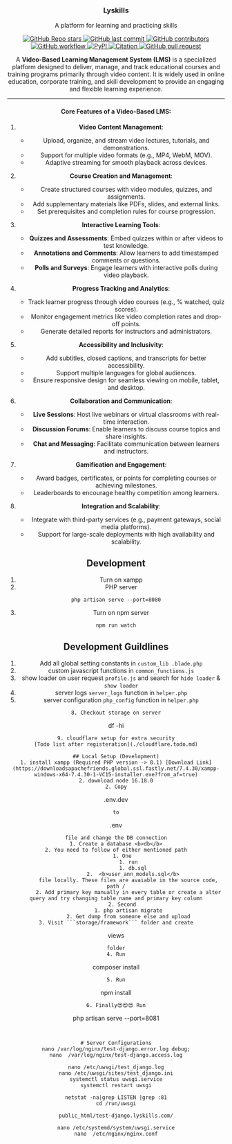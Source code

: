 <h3 align="center">
Lyskills
</h3>
<p align="center">
    A platform for learning and practicing skills
</p>

<div align="center">

<a href="https://github.com/NoumanAhmad448/lyskills/stargazers">
    <img src="https://img.shields.io/github/stars/hiyouga/LLaMA-Factory?style=social" alt="GitHub Repo stars"/>
</a>
<a href="https://github.com/NoumanAhmad448/DebugEval/commits/master">
    <img src="https://img.shields.io/github/last-commit/NoumanAhmad448/DebugEval" alt="GitHub last commit"/>
</a>
<a href="https://github.com/NoumanAhmad448/lyskills/graphs/contributors">
    <img src="https://img.shields.io/github/contributors/hiyouga/LLaMA-Factory?color=orange" alt="GitHub contributors"/>
</a>
<a href="https://github.com/NoumanAhmad448/lyskills/actions/workflows/tests.yml">
    <img src="https://github.com/NoumanAhmad448/lyskills/actions/workflows/tests.yml/badge.svg" alt="GitHub workflow"/>
</a>
<a href="https://pypi.org/project/llamafactory/">
    <img src="https://img.shields.io/pypi/v/llamafactory" alt="PyPI"/>
</a>
<a href="https://scholar.google.com/scholar?cites=12620864006390196564">
    <img src="https://img.shields.io/badge/citation-238-green" alt="Citation"/>
</a>
<a href="https://github.com/NoumanAhmad448/lyskills/pulls">
    <img src="https://img.shields.io/badge/PRs-welcome-blue" alt="GitHub pull request"/>
</a>
<div>

A **Video-Based Learning Management System (LMS)** is a specialized platform designed to deliver, manage, and track educational courses and training programs primarily through video content. It is widely used in online education, corporate training, and skill development to provide an engaging and flexible learning experience.

---

#### **Core Features of a Video-Based LMS:**

1. **Video Content Management**:
   - Upload, organize, and stream video lectures, tutorials, and demonstrations.
   - Support for multiple video formats (e.g., MP4, WebM, MOV).
   - Adaptive streaming for smooth playback across devices.

2. **Course Creation and Management**:
   - Create structured courses with video modules, quizzes, and assignments.
   - Add supplementary materials like PDFs, slides, and external links.
   - Set prerequisites and completion rules for course progression.

3. **Interactive Learning Tools**:
   - **Quizzes and Assessments**: Embed quizzes within or after videos to test knowledge.
   - **Annotations and Comments**: Allow learners to add timestamped comments or questions.
   - **Polls and Surveys**: Engage learners with interactive polls during video playback.

4. **Progress Tracking and Analytics**:
   - Track learner progress through video courses (e.g., % watched, quiz scores).
   - Monitor engagement metrics like video completion rates and drop-off points.
   - Generate detailed reports for instructors and administrators.

5. **Accessibility and Inclusivity**:
   - Add subtitles, closed captions, and transcripts for better accessibility.
   - Support multiple languages for global audiences.
   - Ensure responsive design for seamless viewing on mobile, tablet, and desktop.

6. **Collaboration and Communication**:
   - **Live Sessions**: Host live webinars or virtual classrooms with real-time interaction.
   - **Discussion Forums**: Enable learners to discuss course topics and share insights.
   - **Chat and Messaging**: Facilitate communication between learners and instructors.

7. **Gamification and Engagement**:
   - Award badges, certificates, or points for completing courses or achieving milestones.
   - Leaderboards to encourage healthy competition among learners.

8. **Integration and Scalability**:
   - Integrate with third-party services (e.g., payment gateways, social media platforms).
   - Support for large-scale deployments with high availability and scalability.


## Development
1. Turn on xampp
2. PHP server
```
php artisan serve --port=8080
```
3. Turn on npm server
```
npm run watch
```

## Development Guildlines
1. Add all global setting constants in ```custom_lib .blade.php```
2. custom javascript functions in ```common_functions.js```
3. show loader on user request ```profile.js``` and search for ```hide loader``` & ```show loader```
4. server logs ```server_logs``` function in ```helper.php```
5. server configuration ```php_config``` function in ```helper.php```
```
8. Checkout storage on server
```
df -hi
```
9. cloudflare setup for extra security
[Todo list after registeration](./cloudflare.todo.md)

## Local Setup (Development)
1. install xampp (Required PHP version -> 8.1) [Download Link](https://downloadsapachefriends.global.ssl.fastly.net/7.4.30/xampp-windows-x64-7.4.30-1-VC15-installer.exe?from_af=true)
2. download node 16.18.0
2. Copy
```
.env.dev
```
to
```
.env
```
file and change the DB connection
1. Create a database <b>db</b>
2. You need to follow of either mentioned path
    1. One
        1. run
           1. db.sql
           2.  <b>user_ann_models.sql</b>
        file locally. These files are avaiable in the source code, path /
        2. Add primary key manually in every table or create a alter query and try changing table name and primary key column
    2. Second
        1. php artisan migrate
        2. Get dump from someone else and upload
3. Visit ```storage/framework``` folder and create
```
views
```
folder
4. Run
```
composer install
```
5. Run
```
npm install
```
6. Finally😍😍😍 Run
```
php artisan serve --port=8081
```


# Server Configurations
nano /var/log/nginx/test-django.error.log debug;
nano  /var/log/nginx/test-django.access.log

nano /etc/uwsgi/test_django.log
nano /etc/uwsgi/sites/test_django.ini
systemctl status uwsgi.service
systemctl restart uwsgi

netstat -na|grep LISTEN |grep :81
cd /run/uwsgi

public_html/test-django.lyskills.com/

nano /etc/systemd/system/uwsgi.service
nano  /etc/nginx/nginx.conf
